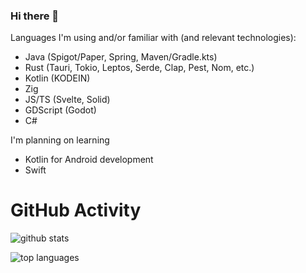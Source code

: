 ### Hi there 👋

Languages I'm using and/or familiar with (and relevant technologies):
- Java (Spigot/Paper, Spring, Maven/Gradle.kts)
- Rust (Tauri, Tokio, Leptos, Serde, Clap, Pest, Nom, etc.)
- Kotlin (KODEIN)
- Zig
- JS/TS (Svelte, Solid)
- GDScript (Godot)
- C#

I'm planning on learning
- Kotlin for Android development
- Swift

# GitHub Activity

![github stats](https://github-readme-stats.vercel.app/api?username=DanikVitek&theme=dark&show_icons=true)

![top languages](https://github-readme-stats.vercel.app/api/top-langs?username=DanikVitek&theme=dark&show_icons=true)

<!--
**DanikVitek/DanikVitek** is a ✨ _special_ ✨ repository because its `README.md` (this file) appears on your GitHub profile.

Here are some ideas to get you started:

- 🔭 I’m currently working on ...
- 🌱 I’m currently learning ...
- 👯 I’m looking to collaborate on ...
- 🤔 I’m looking for help with ...
- 💬 Ask me about ...
- 📫 How to reach me: ...
- 😄 Pronouns: ...
- ⚡ Fun fact: ...
-->
